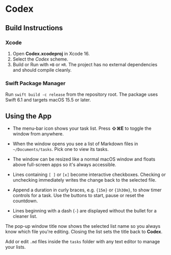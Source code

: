 # Codex

## Build Instructions
### Xcode
1. Open **Codex.xcodeproj** in Xcode 16.
2. Select the *Codex* scheme.
3. Build or Run with `⌘B` or `⌘R`. The project has no external dependencies and should compile cleanly.

### Swift Package Manager
Run `swift build -c release` from the repository root. The package uses Swift 6.1 and targets macOS 15.5 or later.

## Using the App

- The menu-bar icon shows your task list. Press **⇧⌘E** to toggle the window from anywhere.
- When the window opens you see a list of Markdown files in `~/Documents/tasks`. Pick one to view its tasks.
 - The window can be resized like a normal macOS window and floats above full-screen apps so it's always accessible.
- Lines containing `[ ]` or `[x]` become interactive checkboxes. Checking or unchecking immediately writes the change back to the selected file.
 - Append a duration in curly braces, e.g. `{15m}` or `{1h30m}`, to show timer controls for a task. Use the buttons to start, pause or reset the countdown.

 - Lines beginning with a dash (`-`) are displayed without the bullet for a cleaner list.

The pop-up window title now shows the selected list name so you always know which file you're editing. Closing the list sets the title back to **Codex**.

Add or edit `.md` files inside the `tasks` folder with any text editor to manage your lists.


